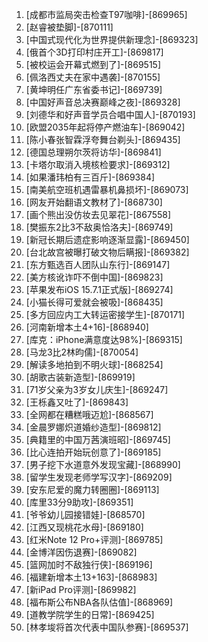 
1. [成都市监局突击检查T97咖啡]-[869965]
1. [赵睿被垫脚]-[870111]
1. [中国式现代化为世界提供新理念]-[869323]
1. [俄首个3D打印村庄开工]-[869817]
1. [被校运会开幕式燃到了]-[869515]
1. [佩洛西丈夫在家中遇袭]-[870155]
1. [黄坤明任广东省委书记]-[869739]
1. [中国好声音总决赛巅峰之夜]-[869328]
1. [刘德华和好声音学员合唱中国人]-[870193]
1. [欧盟2035年起将停产燃油车]-[869042]
1. [陈小春张智霖浮夸舞台剃头]-[869435]
1. [德国总理朔尔茨将访华]-[869841]
1. [卡塔尔取消入境核检要求]-[869312]
1. [如果潘玮柏有三百斤]-[869384]
1. [南美航空班机遇雷暴机鼻损坏]-[869073]
1. [网友开始翻语文教材了]-[868730]
1. [画个熊出没仿妆去见翠花]-[867558]
1. [樊振东2比3不敌奥恰洛夫]-[869749]
1. [新冠长期后遗症影响逐渐显露]-[869450]
1. [台北故宫被曝打破文物后瞒报]-[869382]
1. [东方甄选百人团队山东行]-[869147]
1. [美方核讹诈吓不倒中国]-[869823]
1. [苹果发布iOS 15.7.1正式版]-[869274]
1. [小猫长得可爱就会被吸]-[868435]
1. [多方回应内工大转运密接学生]-[870171]
1. [河南新增本土4+16]-[868940]
1. [库克：iPhone满意度达98%]-[869315]
1. [马龙3比2林昀儒]-[870054]
1. [解读多地拍到不明火球]-[868254]
1. [胡歌古装新造型]-[869919]
1. [71岁父亲为3岁女儿庆生]-[869247]
1. [王栎鑫又吐了]-[869843]
1. [全网都在糟糕哦迈尬]-[868567]
1. [金晨罗娜炽道婚纱造型]-[869812]
1. [典籍里的中国万茜演班昭]-[869745]
1. [比心连拍开始玩创意了]-[869185]
1. [男子挖下水道意外发现宝藏]-[868990]
1. [留学生发现老师学写汉字]-[869209]
1. [安东尼爱的魔力转圈圈]-[869113]
1. [库里33分9助攻]-[869351]
1. [爷爷幼儿园接错娃]-[868570]
1. [江西又现桃花水母]-[869180]
1. [红米Note 12 Pro+评测]-[869785]
1. [金博洋因伤退赛]-[869082]
1. [篮网加时不敌独行侠]-[869196]
1. [福建新增本土13+163]-[868983]
1. [新iPad Pro评测]-[869982]
1. [福布斯公布NBA各队估值]-[868969]
1. [道教学院学生的日常]-[869425]
1. [林孝埈将首次代表中国队参赛]-[869537]